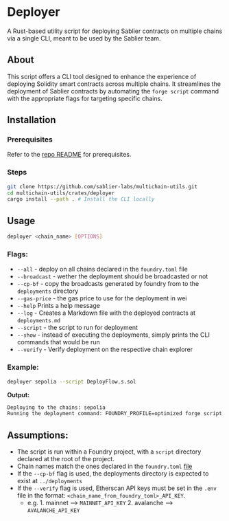 # Deployer

A Rust-based utility script for deploying Sablier contracts on multiple chains
via a single CLI, meant to be used by the Sablier team.

## About

This script offers a CLI tool designed to enhance the experience of deploying
Solidity smart contracts across multiple chains. It streamlines the deployment
of Sablier contracts by automating the `forge script` command with the
appropriate flags for targeting specific chains.

## Installation

### Prerequisites

Refer to the [repo README](../../README.md#Prerequisites) for prerequisites.

### Steps

```bash
git clone https://github.com/sablier-labs/multichain-utils.git
cd multichain-utils/crates/deployer
cargo install --path . # Install the CLI locally
```

## Usage

```bash
deployer <chain_name> [OPTIONS]
```

### Flags:

- `--all` - deploy on all chains declared in the `foundry.toml` file
- `--broadcast` - wether the deployment should be broadcasted or not
- `--cp-bf` - copy the broadcasts generated by foundry from to the `deployments`
  directory
- `--gas-price` - the gas price to use for the deployment in wei
- `--help` Prints a help message
- `--log` - Creates a Markdown file with the deployed contracts at
  `deployments.md`
- `--script` - the script to run for deployment
- `--show` - instead of executing the deployments, simply prints the CLI
  commands that would be run
- `--verify` - Verify deployment on the respective chain explorer

### Example:

```bash
deployer sepolia --script DeployFlow.s.sol
```

**Output:**

```bash
Deploying to the chains: sepolia
Running the deployment command: FOUNDRY_PROFILE=optimized forge script script/DeployFlow.s.sol --rpc-url sepolia
```

## Assumptions:

- The script is run within a Foundry project, with a `script` directory declared
  at the root of the project.
- Chain names match the ones declared in the `foundry.toml`
  [file](https://github.com/sablier-labs/flow/blob/1090a29c0270daf46c6023cab5d4df76504abe34/foundry.toml#L79-L102)
- If the `--cp-bf` flag is used, the deployments directory is expected to exist
  at `../deployments`
- If the `--verify` flag is used, Etherscan API keys must be set in the `.env`
  file in the format: `<chain_name_from_foundry_toml>_API_KEY`.
  - e.g. 1. mainnet --> `MAINNET_API_KEY` 2. avalanche --> `AVALANCHE_API_KEY`
